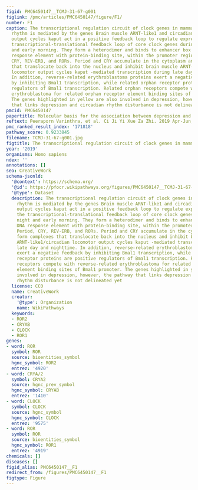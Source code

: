 ```yaml
---
figid: PMC6450147__TCMJ-31-67-g001
figlink: /pmc/articles/PMC6450147/figure/F1/
number: F1
caption: The transcriptional regulation circuit of clock genes in mammal. Circadian
  rhythm is mediated by the genes Brain muscle ARNT-like1 and circadian locomotor
  output cycles kaput act in a positive feedback loop to regulate expression of the
  transcriptional-translational feedback loop of core clock genes during late night
  and early morning. They form a heterodimer and binds to enhancer box elements, DNA
  response element with protein-binding site, within the promoter regions of Period,
  CRY, REV-ERB, and RORs. Period and CRY accumulate in the cytoplasm and form complexes
  that translocate back into the nucleus and inhibit brain muscle ARNT-like1/circadian
  locomotor output cycles kaput -mediated transcription during late day and nighttime.
  In addition, reverse-related erythroblastoma proteins exert a negative feedback
  by inhibiting Bmal1 transcription, while related orphan receptor proteins are positive
  regulators of Bmal1 transcription. Related orphan receptors compete with reverse-related
  erythroblastoma for related orphan receptor element binding sites of Bmal1 promoter.
  The genes highlighted in yellow are also involved in depression, however, the pathway
  that links depression and circadian rhythm disturbance is not delineated yet
pmcid: PMC6450147
papertitle: Molecular basis for the association between depression and circadian rhythm.
reftext: Peeraporn Varinthra, et al. Ci Ji Yi Xue Za Zhi. 2019 Apr-Jun;31(2):67-72.
pmc_ranked_result_index: '171818'
pathway_score: 0.9233845
filename: TCMJ-31-67-g001.jpg
figtitle: The transcriptional regulation circuit of clock genes in mammal
year: '2019'
organisms: Homo sapiens
ndex: ''
annotations: []
seo: CreativeWork
schema-jsonld:
  '@context': https://schema.org/
  '@id': https://pfocr.wikipathways.org/figures/PMC6450147__TCMJ-31-67-g001.html
  '@type': Dataset
  description: The transcriptional regulation circuit of clock genes in mammal. Circadian
    rhythm is mediated by the genes Brain muscle ARNT-like1 and circadian locomotor
    output cycles kaput act in a positive feedback loop to regulate expression of
    the transcriptional-translational feedback loop of core clock genes during late
    night and early morning. They form a heterodimer and binds to enhancer box elements,
    DNA response element with protein-binding site, within the promoter regions of
    Period, CRY, REV-ERB, and RORs. Period and CRY accumulate in the cytoplasm and
    form complexes that translocate back into the nucleus and inhibit brain muscle
    ARNT-like1/circadian locomotor output cycles kaput -mediated transcription during
    late day and nighttime. In addition, reverse-related erythroblastoma proteins
    exert a negative feedback by inhibiting Bmal1 transcription, while related orphan
    receptor proteins are positive regulators of Bmal1 transcription. Related orphan
    receptors compete with reverse-related erythroblastoma for related orphan receptor
    element binding sites of Bmal1 promoter. The genes highlighted in yellow are also
    involved in depression, however, the pathway that links depression and circadian
    rhythm disturbance is not delineated yet
  license: CC0
  name: CreativeWork
  creator:
    '@type': Organization
    name: WikiPathways
  keywords:
  - ROR2
  - CRYAB
  - CLOCK
  - ROR1
genes:
- word: ROR
  symbol: ROR
  source: bioentities_symbol
  hgnc_symbol: ROR2
  entrez: '4920'
- word: CRYA/2
  symbol: CRYA2
  source: hgnc_prev_symbol
  hgnc_symbol: CRYAB
  entrez: '1410'
- word: CLOCK
  symbol: CLOCK
  source: hgnc_symbol
  hgnc_symbol: CLOCK
  entrez: '9575'
- word: ROR
  symbol: ROR
  source: bioentities_symbol
  hgnc_symbol: ROR1
  entrez: '4919'
chemicals: []
diseases: []
figid_alias: PMC6450147__F1
redirect_from: /figures/PMC6450147__F1
figtype: Figure
---
```

